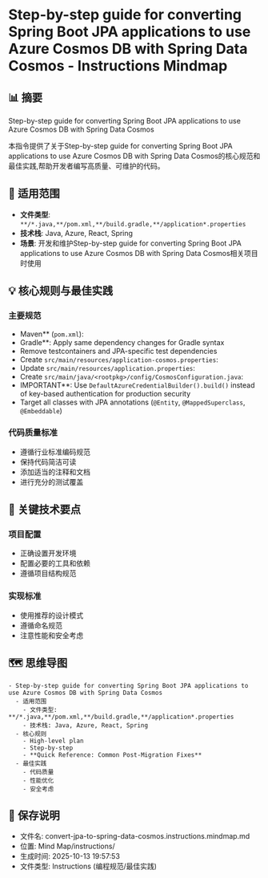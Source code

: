 # Step-by-step guide for converting Spring Boot JPA applications to use Azure Cosmos DB with Spring Data Cosmos - Instructions Mindmap

## 📊 摘要
Step-by-step guide for converting Spring Boot JPA applications to use Azure Cosmos DB with Spring Data Cosmos

本指令提供了关于Step-by-step guide for converting Spring Boot JPA applications to use Azure Cosmos DB with Spring Data Cosmos的核心规范和最佳实践,帮助开发者编写高质量、可维护的代码。

## 🎯 适用范围
- **文件类型**: `**/*.java,**/pom.xml,**/build.gradle,**/application*.properties`
- **技术栈**: Java, Azure, React, Spring
- **场景**: 开发和维护Step-by-step guide for converting Spring Boot JPA applications to use Azure Cosmos DB with Spring Data Cosmos相关项目时使用

## 💡 核心规则与最佳实践

### 主要规范
- Maven** (`pom.xml`):
- Gradle**: Apply same dependency changes for Gradle syntax
- Remove testcontainers and JPA-specific test dependencies
- Create `src/main/resources/application-cosmos.properties`:
- Update `src/main/resources/application.properties`:
- Create `src/main/java/<rootpkg>/config/CosmosConfiguration.java`:
- IMPORTANT**: Use `DefaultAzureCredentialBuilder().build()` instead of key-based authentication for production security
- Target all classes with JPA annotations (`@Entity`, `@MappedSuperclass`, `@Embeddable`)

### 代码质量标准
- 遵循行业标准编码规范
- 保持代码简洁可读
- 添加适当的注释和文档
- 进行充分的测试覆盖

## 📝 关键技术要点

### 项目配置
- 正确设置开发环境
- 配置必要的工具和依赖
- 遵循项目结构规范

### 实现标准
- 使用推荐的设计模式
- 遵循命名规范
- 注意性能和安全考虑

## 🗺️ 思维导图

```mindmap
- Step-by-step guide for converting Spring Boot JPA applications to use Azure Cosmos DB with Spring Data Cosmos
  - 适用范围
    - 文件类型: **/*.java,**/pom.xml,**/build.gradle,**/application*.properties
    - 技术栈: Java, Azure, React, Spring
  - 核心规则
    - High-level plan
    - Step-by-step
    - **Quick Reference: Common Post-Migration Fixes**
  - 最佳实践
    - 代码质量
    - 性能优化
    - 安全考虑
```

## 💾 保存说明
- 文件名: convert-jpa-to-spring-data-cosmos.instructions.mindmap.md
- 位置: Mind Map/instructions/
- 生成时间: 2025-10-13 19:57:53
- 文件类型: Instructions (编程规范/最佳实践)
